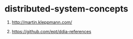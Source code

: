 # distributed-system-concepts

1) http://martin.kleppmann.com/

2) https://github.com/ept/ddia-references
